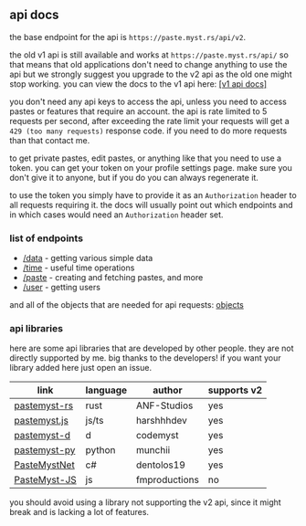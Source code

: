 ## api docs

the base endpoint for the api is `https://paste.myst.rs/api/v2`.

the old v1 api is still available and works at `https://paste.myst.rs/api/` so that means that old applications don't need to change anything to use the api but we strongly suggest you upgrade to the v2 api as the old one might stop working. you can view the docs to the v1 api here: [[v1 api docs]](/api-docs/v1)

you don't need any api keys to access the api, unless you need to access pastes or features that require an account. the api is rate limited to 5 requests per second, after exceeding the rate limit your requests will get a `429 (too many requests)` response code. if you need to do more requests than that contact me.

to get private pastes, edit pastes, or anything like that you need to use a token. you can get your token on your profile settings page. make sure you don't give it to anyone, but if you do you can always regenerate it.

to use the token you simply have to provide it as an `Authorization` header to all requests requiring it. the docs will usually point out which endpoints and in which cases would need an `Authorization` header set.

### list of endpoints

* [/data](/api-docs/data) - getting various simple data
* [/time](/api-docs/time) - useful time operations
* [/paste](/api-docs/paste) - creating and fetching pastes, and more
* [/user](/api-docs/user) - getting users

and all of the objects that are needed for api requests: [objects](/api-docs/objects)

### api libraries

here are some api libraries that are developed by other people. they are not directly supported by me. big thanks to the developers! if you want your library added here just open an issue.

| link                                                                | language | author        | supports v2 |
|---------------------------------------------------------------------|----------|---------------|-------------|
| [pastemyst-rs](https://github.com/ANF/pastemyst-rs)                 | rust     | ANF-Studios   | yes         |
| [pastemyst.js](https://github.com/harshhhdev/pastemyst.js)          | js/ts    | harshhhdev    | yes         |
| [pastemyst-d](https://github.com/CodeMyst/pastemyst-d)              | d        | codemyst      | yes         |
| [pastemyst-py](https://github.com/Dmunch04/pastemyst-py)            | python   | munchii       | yes         |
| [PasteMystNet](https://github.com/dentolos19/PasteMystNet)          | c#       | dentolos19    | yes         |
| [PasteMyst-JS](https://github.com/FleshMobProductions/PasteMyst-JS) | js       | fmproductions | no          |


you should avoid using a library not supporting the v2 api, since it might break and is lacking a lot of features.
